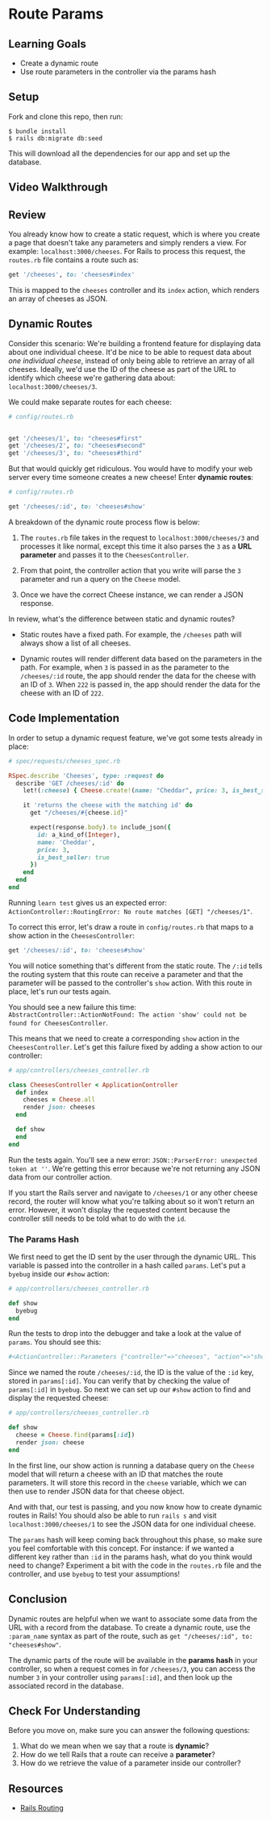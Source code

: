 # Route Params

## Learning Goals

- Create a dynamic route
- Use route parameters in the controller via the params hash

## Setup

Fork and clone this repo, then run:

```console
$ bundle install
$ rails db:migrate db:seed
```

This will download all the dependencies for our app and set up the database.

## Video Walkthrough

<!-- <iframe width="560" height="315" src="https://www.youtube.com/embed/BWeBbIDlHwI?rel=0&amp;showinfo=0" frameborder="0" allowfullscreen></iframe> -->

## Review

You already know how to create a static request, which is where you create a
page that doesn't take any parameters and simply renders a view. For example:
`localhost:3000/cheeses`. For Rails to process this request, the `routes.rb` file
contains a route such as:

```rb
get '/cheeses', to: 'cheeses#index'
```

This is mapped to the `cheeses` controller and its `index` action, which renders
an array of cheeses as JSON.

## Dynamic Routes

Consider this scenario: We're building a frontend feature for displaying data
about one individual cheese. It'd be nice to be able to request data about _one
individual cheese_, instead of only being able to retrieve an array of all
cheeses. Ideally, we'd use the ID of the cheese as part of the URL to identify
which cheese we're gathering data about: `localhost:3000/cheeses/3`.

We could make separate routes for each cheese:

```rb
# config/routes.rb


get '/cheeses/1', to: "cheeses#first"
get '/cheeses/2', to: "cheeses#second"
get '/cheeses/3', to: "cheeses#third"
```


But that would quickly get ridiculous. You would have to modify your web server
every time someone creates a new cheese! Enter **dynamic routes**:

```rb
# config/routes.rb

get '/cheeses/:id', to: 'cheeses#show'
```

A breakdown of the dynamic route process flow is below:

1. The `routes.rb` file takes in the request to `localhost:3000/cheeses/3` and
   processes it like normal, except this time it also parses the `3` as a **URL
   parameter** and passes it to the `CheesesController`.

2. From that point, the controller action that you write will parse the `3`
   parameter and run a query on the `Cheese` model.

3. Once we have the correct Cheese instance, we can render a JSON response.

In review, what's the difference between static and dynamic routes?

- Static routes have a fixed path. For example, the `/cheeses` path will always
  show a list of all cheeses.

- Dynamic routes will render different data based on the parameters in the path.
  For example, when `3` is passed in as the parameter to the `/cheeses/:id`
  route, the app should render the data for the cheese with an ID of `3`. When
  `222` is passed in, the app should render the data for the cheese with an ID
  of `222`.

## Code Implementation

In order to setup a dynamic request feature, we've got some tests already in
place:

```rb
# spec/requests/cheeses_spec.rb

RSpec.describe 'Cheeses', type: :request do
  describe 'GET /cheeses/:id' do
    let!(:cheese) { Cheese.create!(name: "Cheddar", price: 3, is_best_seller: true) }

    it 'returns the cheese with the matching id' do
      get "/cheeses/#{cheese.id}"

      expect(response.body).to include_json({
        id: a_kind_of(Integer),
        name: 'Cheddar',
        price: 3,
        is_best_seller: true
      })
    end
  end
end
```

Running `learn test` gives us an expected error:
`ActionController::RoutingError: No route matches [GET] "/cheeses/1"`.

To correct this error, let's draw a route in `config/routes.rb` that maps to a
show action in the `CheesesController`:

```rb
get '/cheeses/:id', to: 'cheeses#show'
```

You will notice something that's different from the static route. The `/:id`
tells the routing system that this route can receive a parameter and that the
parameter will be passed to the controller's `show` action. With this route in
place, let's run our tests again.

You should see a new failure this time:
`AbstractController::ActionNotFound: The action 'show' could not be found for CheesesController`.

This means that we need to create a corresponding `show` action in the
`CheesesController`. Let's get this failure fixed by adding a show action to our controller:

```rb
# app/controllers/cheeses_controller.rb

class CheesesController < ApplicationController
  def index
    cheeses = Cheese.all
    render json: cheeses
  end

  def show
  end
end
```

Run the tests again. You'll see a new error:
`JSON::ParserError: unexpected token at ''`. We're getting this error because
we're not returning any JSON data from our controller action.

If you start the Rails server and navigate to `/cheeses/1` or any other cheese
record, the router will know what you're talking about so it won't return an
error. However, it won't display the requested content because the controller
still needs to be told what to do with the `id`.

### The Params Hash

We first need to get the ID sent by the user through the dynamic URL. This
variable is passed into the controller in a hash called `params`. Let's put a
`byebug` inside our `#show` action:

```rb
# app/controllers/cheeses_controller.rb

def show
  byebug
end
```

Run the tests to drop into the debugger and take a look at the value of
`params`. You should see this:

```rb
#<ActionController::Parameters {"controller"=>"cheeses", "action"=>"show", "id"=>"1"} permitted: false>
```

Since we named the route `/cheeses/:id`, the ID is the value of the `:id` key,
stored in `params[:id]`. You can verify that by checking the value of
`params[:id]` in `byebug`. So next we can set up our `#show` action to find and
display the requested cheese:

```rb
# app/controllers/cheeses_controller.rb

def show
  cheese = Cheese.find(params[:id])
  render json: cheese
end
```

In the first line, our show action is running a database query on the `Cheese`
model that will return a cheese with an ID that matches the route parameters. It
will store this record in the `cheese` variable, which we can then use to render
JSON data for that cheese object.

And with that, our test is passing, and you now know how to create dynamic
routes in Rails! You should also be able to run `rails s` and visit
`localhost:3000/cheeses/1` to see the JSON data for one individual cheese.

The `params` hash will keep coming back throughout this phase, so make sure you
feel comfortable with this concept. For instance: if we wanted a different key
rather than `:id` in the params hash, what do you think would need to change?
Experiment a bit with the code in the `routes.rb` file and the controller, and
use `byebug` to test your assumptions!

## Conclusion

Dynamic routes are helpful when we want to associate some data from the URL with
a record from the database. To create a dynamic route, use the `:param_name`
syntax as part of the route, such as `get "/cheeses/:id", to: "cheeses#show"`.

The dynamic parts of the route will be available in the **params hash** in your
controller, so when a request comes in for `/cheeses/3`, you can access the
number `3` in your controller using `params[:id]`, and then look up the
associated record in the database.

## Check For Understanding

Before you move on, make sure you can answer the following questions:

1. What do we mean when we say that a route is **dynamic**?
2. How do we tell Rails that a route can receive a **parameter**?
3. How do we retrieve the value of a parameter inside our controller?

## Resources

- [Rails Routing](https://guides.rubyonrails.org/routing.html)
